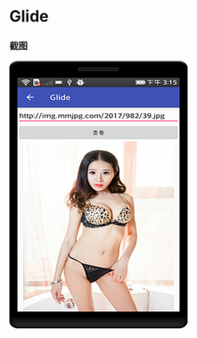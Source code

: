 # Glide

### 截图
![截图](https://github.com/BruceAnda/HMAndroid/blob/master/screenshot/day04/pic/pic6.png)